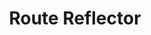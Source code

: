 ---
title: Route Reflector
show_read_time: false
show_toc: false
canonical_url: 'https://docs.projectcalico.org/v3.2/usage/routereflector/index'
---
